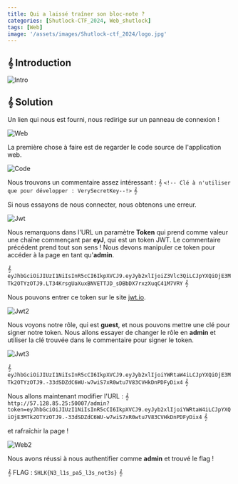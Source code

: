 ```yaml
---
title: Qui a laissé traîner son bloc-note ?
categories: [Shutlock-CTF_2024, Web_shutlock]
tags: [Web]
image: '/assets/images/Shutlock-ctf_2024/logo.jpg'
---
```


## 𝄞 Introduction

![Intro](/assets/images/Shutlock-ctf_2024/Web/Qui_a_laissé_trainer_son_bloc_note_/intro.png)

## 𝄞 Solution

Un lien qui nous est fourni, nous redirige sur un panneau de connexion !

![Web](/assets/images/Shutlock-ctf_2024/Web/Qui_a_laissé_trainer_son_bloc_note_/web.png)

La première chose à faire est de regarder le code source de l'application web.

![Code](/assets/images/Shutlock-ctf_2024/Web/Qui_a_laissé_trainer_son_bloc_note_/code.png)

Nous trouvons un commentaire assez intéressant : 
𝄞 `<!-- Clé à n'utiliser que pour développer : VerySecretKey--!>` 𝄞

Si nous essayons de nous connecter, nous obtenons une erreur.

![Jwt](/assets/images/Shutlock-ctf_2024/Web/Qui_a_laissé_trainer_son_bloc_note_/jwt.png)

Nous remarquons dans l'URL un paramètre **Token** qui prend comme valeur une chaîne commençant par **eyJ**, qui est un token JWT. Le commentaire précédent prend tout son sens ! Nous devons manipuler ce token pour accéder à la page en tant qu'**admin**.

𝄞 `eyJhbGciOiJIUzI1NiIsInR5cCI6IkpXVCJ9.eyJyb2xlIjoiZ3Vlc3QiLCJpYXQiOjE3MTk2OTYzOTJ9.LT34KrsgUaXuxBNVETTJD_sDBbDX7rxzXuqC41M7VRY` 𝄞

Nous pouvons entrer ce token sur le site [jwt.io](https://jwt.io).

![Jwt2](/assets/images/Shutlock-ctf_2024/Web/Qui_a_laissé_trainer_son_bloc_note_/jwt2.png)

Nous voyons notre rôle, qui est **guest**, et nous pouvons mettre une clé pour signer notre token. Nous allons essayer de changer le rôle en **admin** et utiliser la clé trouvée dans le commentaire pour signer le token.

![Jwt3](/assets/images/Shutlock-ctf_2024/Web/Qui_a_laissé_trainer_son_bloc_note_/jwt3.png)

𝄞 `eyJhbGciOiJIUzI1NiIsInR5cCI6IkpXVCJ9.eyJyb2xlIjoiYWRtaW4iLCJpYXQiOjE3MTk2OTYzOTJ9.-33dSDZdC6WU-w7wiS7xR0wtu7V83CVHkDnPDFyDix4` 𝄞

Nous allons maintenant modifier l'URL :
𝄞 `http://57.128.85.25:50007/admin?token=eyJhbGciOiJIUzI1NiIsInR5cCI6IkpXVCJ9.eyJyb2xlIjoiYWRtaW4iLCJpYXQiOjE3MTk2OTYzOTJ9.-33dSDZdC6WU-w7wiS7xR0wtu7V83CVHkDnPDFyDix4` 𝄞

et rafraîchir la page !

![Web2](/assets/images/Shutlock-ctf_2024/Web/Qui_a_laissé_trainer_son_bloc_note_/web2.png)

Nous avons réussi à nous authentifier comme **admin** et trouvé le flag !

𝄞 FLAG : `SHLK{N3_l1s_pa5_l3s_not3s}` 𝄞